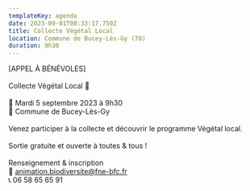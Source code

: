 ```yaml
---
templateKey: agenda
date: 2023-09-01T08:33:17.750Z
title: Collecte Végétal Local
location: Commune de Bucey-Lès-Gy (70)
duration: 9h30
---
```

<!--StartFragment-->

\[APPEL À BÉNÉVOLES]\
\
Collecte Végétal Local 🌿\
\
📅 Mardi 5 septembre 2023 à 9h30\
📍 Commune de Bucey-Lès-Gy\
\
Venez participer à la collecte et découvrir le programme Végétal local.\
\
Sortie gratuite et ouverte à toutes & tous !\
\
Renseignement & inscription\
📧 [animation.biodiversite@fne-bfc.fr](mailto:animation.biodiversite@fne-bfc.fr)\
📞 06 58 65 65 91

<!--EndFragment-->